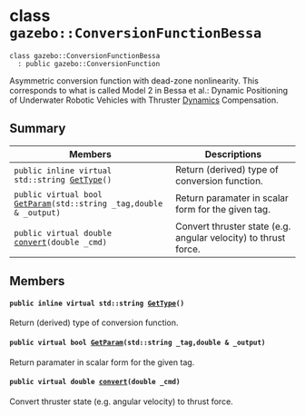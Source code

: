 # class `gazebo::ConversionFunctionBessa` 

```
class gazebo::ConversionFunctionBessa
  : public gazebo::ConversionFunction
```  

Asymmetric conversion function with dead-zone nonlinearity. This corresponds to what is called Model 2 in Bessa et al.: Dynamic Positioning of Underwater Robotic Vehicles with Thruster [Dynamics](docs/packages/uuv_simulator/docs/api/gazebo::Dynamics.md#classgazebo_1_1_dynamics) Compensation.

## Summary

 Members                        | Descriptions                                
--------------------------------|---------------------------------------------
`public inline virtual std::string `[`GetType`](#classgazebo_1_1_conversion_function_bessa_1a31637f978fdc895689920238998b7926)`()` | Return (derived) type of conversion function.
`public virtual bool `[`GetParam`](#classgazebo_1_1_conversion_function_bessa_1ad47b4e53609b493924d3f0e76626f133)`(std::string _tag,double & _output)` | Return paramater in scalar form for the given tag.
`public virtual double `[`convert`](#classgazebo_1_1_conversion_function_bessa_1a2e863ecdfdeb289ada6d9045783d17a0)`(double _cmd)` | Convert thruster state (e.g. angular velocity) to thrust force.

## Members

#### `public inline virtual std::string `[`GetType`](#classgazebo_1_1_conversion_function_bessa_1a31637f978fdc895689920238998b7926)`()` 

Return (derived) type of conversion function.

#### `public virtual bool `[`GetParam`](#classgazebo_1_1_conversion_function_bessa_1ad47b4e53609b493924d3f0e76626f133)`(std::string _tag,double & _output)` 

Return paramater in scalar form for the given tag.

#### `public virtual double `[`convert`](#classgazebo_1_1_conversion_function_bessa_1a2e863ecdfdeb289ada6d9045783d17a0)`(double _cmd)` 

Convert thruster state (e.g. angular velocity) to thrust force.

